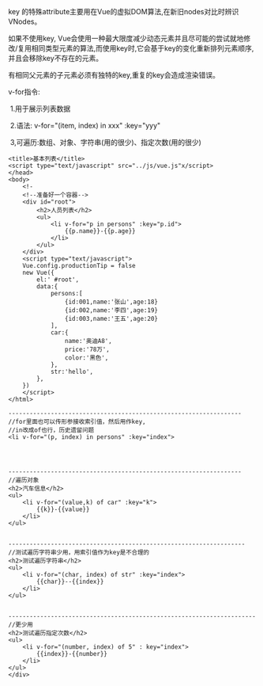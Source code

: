 key 的特殊attribute主要用在Vue的虚拟DOM算法,在新旧nodes对比时辨识VNodes。

如果不使用key, Vue会使用一种最大限度减少动态元素并且尽可能的尝试就地修改/复用相同类型元素的算法,而使用key时,它会基于key的变化重新排列元素顺序,并且会移除key不存在的元素。

有相同父元素的子元素必须有独特的key,重复的key会造成渲染错误。



v-for指令:

​	1.用于展示列表数据

​	2.语法: v-for="(item, index) in xxx" :key="yyу"

​	3,可遍历:数组、对象、字符串(用的很少)、指定次数(用的很少)



```
<title>基本列表</title>
<script type="text/javascript" src="../js/vue.js"x/script> 
</head>
<body>
	<!-
	<!--准备好一个容器-->
	<div id="root"> 
		<h2>人员列表</h2>
		<ul> 
			<li v-for="p in persons" :key="p.id">
				{{p.name}}-{{p.age}}
			</li>
		</ul>
	</div>
	<script type="text/javascript">
	Vue.config.productionTip = false
	new Vue({
		el:' #root', 
		data:{
			persons:[
				{id:001,name:'张山',age:18}
				{id:002,name:'李四',age:19}
				{id:003,name:'王五',age:20}
			],
            car:{
                name:'奥迪A8',
                price:'78万',
                color:'黑色',
            },
            str:'hello',
        },
    })
	</script>
</html>

------------------------------------------------------------------
//for里面也可以传形参接收索引值，然后用作key,
//in改成of也行，历史遗留问题
<li v-for="(p, index) in persons" :key="index">




------------------------------------------------------------------
//遍历对象
<h2>汽车信息</h2>
<ul>
	<li v-for="(value,k) of car" :key="k">
		{{k}}-{{value}} 
	</li>
</ul>


-------------------------------------------------------------------
//测试遍历字符串少用，用索引值作为key是不合理的
<h2>测试遍历字符串</h2>
<ul>
	<li v-for="(char, index) of str" :key="index">
		{{char}}--{{index}}
	</li>
</ul>


----------------------------------------------------------------------
//更少用
<h2>测试遍历指定次数</h2>
<ul>
	<li v-for="(number, index) of 5" : key="index"> 
		{{index}}-{{number}}
	</li>
</ul>
</div>
```



